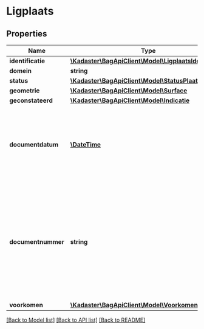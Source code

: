 # Ligplaats

## Properties
Name | Type | Description | Notes
------------ | ------------- | ------------- | -------------
**identificatie** | [**\Kadaster\BagApiClient\Model\LigplaatsIdentificatie**](LigplaatsIdentificatie.md) |  | 
**domein** | **string** | NL.IMBAG.Ligplaats | 
**status** | [**\Kadaster\BagApiClient\Model\StatusPlaats**](StatusPlaats.md) |  | 
**geometrie** | [**\Kadaster\BagApiClient\Model\Surface**](Surface.md) |  | 
**geconstateerd** | [**\Kadaster\BagApiClient\Model\Indicatie**](Indicatie.md) |  | 
**documentdatum** | [**\DateTime**](\DateTime.md) | De datum waarop het brondocument is vastgesteld, op basis waarvan een  opname, mutatie of een verwijdering van gegevens ten aanzien van een  object heeft plaatsgevonden. | 
**documentnummer** | **string** | De unieke aanduiding van het brondocument op basis waarvan een opname,  mutatie of een verwijdering van gegevens ten aanzien van een woonplaats  heeft plaatsgevonden, binnen een gemeente. Alle karakters uit de MES-1  karakterset zijn toegestaan. | 
**voorkomen** | [**\Kadaster\BagApiClient\Model\VoorkomenLV**](VoorkomenLV.md) |  | 

[[Back to Model list]](../../README.md#documentation-for-models) [[Back to API list]](../../README.md#documentation-for-api-endpoints) [[Back to README]](../../README.md)

